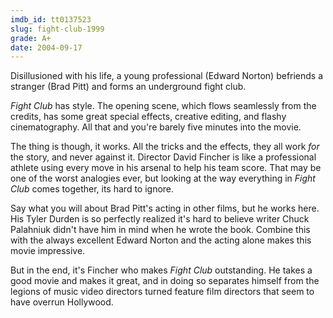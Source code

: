 ```yaml
---
imdb_id: tt0137523
slug: fight-club-1999
grade: A+
date: 2004-09-17
---
```


Disillusioned with his life, a young professional (Edward Norton) befriends a stranger (Brad Pitt) and forms an underground fight club.

_Fight Club_ has style. The opening scene, which flows seamlessly from the credits, has some great special effects, creative editing, and flashy cinematography. All that and you're barely five minutes into the movie.

The thing is though, it works. All the tricks and the effects, they all work _for_ the story, and never against it. Director David Fincher is like a professional athlete using every move in his arsenal to help his team score. That may be one of the worst analogies ever, but looking at the way everything in _Fight Club_ comes together, its hard to ignore.

Say what you will about Brad Pitt's acting in other films, but he works here. His Tyler Durden is so perfectly realized it's hard to believe writer Chuck Palahniuk didn't have him in mind when he wrote the book. Combine this with the always excellent Edward Norton and the acting alone makes this movie impressive.

But in the end, it's Fincher who makes _Fight Club_ outstanding. He takes a good movie and makes it great, and in doing so separates himself from the legions of music video directors turned feature film directors that seem to have overrun Hollywood.
